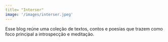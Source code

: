 ```yaml
---
title= "Interser"
image: '/images/interser.jpeg'
---
```

Esse blog reúne uma coleção de textos, contos e poesias que trazem como foco principal a introspecção e meditação. 
